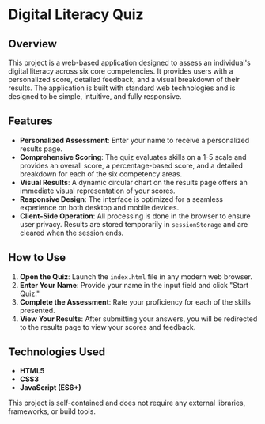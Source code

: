 # Digital Literacy Quiz

## Overview

This project is a web-based application designed to assess an individual's digital literacy across six core competencies. It provides users with a personalized score, detailed feedback, and a visual breakdown of their results. The application is built with standard web technologies and is designed to be simple, intuitive, and fully responsive.

## Features

-   **Personalized Assessment**: Enter your name to receive a personalized results page.
-   **Comprehensive Scoring**: The quiz evaluates skills on a 1-5 scale and provides an overall score, a percentage-based score, and a detailed breakdown for each of the six competency areas.
-   **Visual Results**: A dynamic circular chart on the results page offers an immediate visual representation of your scores.
-   **Responsive Design**: The interface is optimized for a seamless experience on both desktop and mobile devices.
-   **Client-Side Operation**: All processing is done in the browser to ensure user privacy. Results are stored temporarily in `sessionStorage` and are cleared when the session ends.

## How to Use

1.  **Open the Quiz**: Launch the `index.html` file in any modern web browser.
2.  **Enter Your Name**: Provide your name in the input field and click "Start Quiz."
3.  **Complete the Assessment**: Rate your proficiency for each of the skills presented.
4.  **View Your Results**: After submitting your answers, you will be redirected to the results page to view your scores and feedback.

## Technologies Used

-   **HTML5**
-   **CSS3**
-   **JavaScript (ES6+)**

This project is self-contained and does not require any external libraries, frameworks, or build tools.
